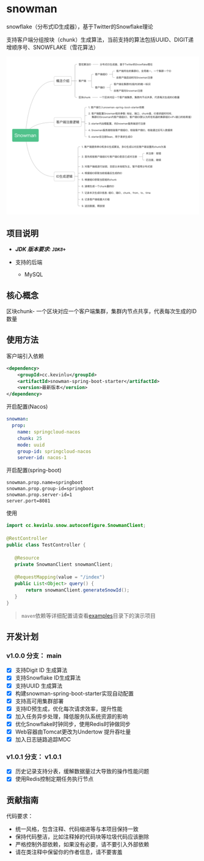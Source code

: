 # snowman
snowflake（分布式ID生成器），基于Twitter的Snowflake理论



支持客户端分组按块（chunk）生成算法，当前支持的算法包括UUID、DIGIT递增顺序号、SNOWFLAKE（雪花算法）

![功能脑图](docs/snowman.png)


## 项目说明

- ***JDK 版本要求: `JDK8+`*** 

- 支持的后端
  - MySQL



## 核心概念
区块chunk- 一个区块对应一个客户端集群，集群内节点共享，代表每次生成的ID数量


## 使用方法

客户端引入依赖
```xml
<dependency>
    <groupId>cc.kevinlu</groupId>
    <artifactId>snowman-spring-boot-starter</artifactId>
    <version>最新版本</version>
</dependency>
```
开启配置(Nacos)
```yaml
snowman:
  prop:
    name: springcloud-nacos
    chunk: 25
    mode: uuid
    group-id: springcloud-nacos
    server-id: nacos-1
```
开启配置(spring-boot)
```properties
snowman.prop.name=springboot
snowman.prop.group-id=springboot
snowman.prop.server-id=1
server.port=8081
```
使用
 ```java
import cc.kevinlu.snow.autoconfigure.SnowmanClient;

@RestController
public class TestController {

    @Resource
    private SnowmanClient snowmanClient;

    @RequestMapping(value = "/index")
    public List<Object> query() {
        return snowmanClient.generateSnowId();
    }
}
 ```
> `maven`依赖等详细配置请查看[examples](https://github.com/chuanyichuan/snowman-example)目录下的演示项目

## 开发计划
### v1.0.0  分支： main
 - [X] 支持Digit ID 生成算法
 - [X] 支持Snowflake ID生成算法
 - [X] 支持UUID 生成算法
 - [X] 构建snowman-spring-boot-starter实现自动配置
 - [X] 支持高可用集群部署
 - [X] 支持ID预生成，优化每次请求效率，提升性能
 - [X] 加入任务异步处理，降低服务队系统资源的影响
 - [X] 优化Snowflake时钟同步，使用Redis时钟做同步
 - [X] Web容器由Tomcat更改为Undertow 提升吞吐量
 - [X] 加入日志链路追踪MDC

### v1.0.1  分支： v1.0.1
 - [X] 历史记录支持分表，缓解数据量过大导致的操作性能问题
 - [X] 使用Redis控制定期任务执行节点

## 贡献指南

 代码要求：
  - 统一风格，包含注释、代码缩进等与本项目保持一致
  - 保持代码整洁，比如注释掉的代码块等垃圾代码应该删除
  - 严格控制外部依赖，如果没有必要，请不要引入外部依赖
  - 请在类注释中保留你的作者信息，请不要害羞



